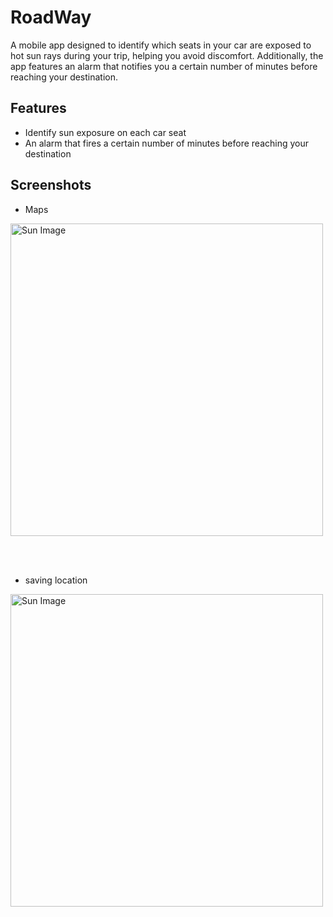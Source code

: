 # RoadWay

A mobile app designed to identify which seats in your car are exposed to hot sun rays during your trip, helping you avoid discomfort.
Additionally, the app features an alarm that notifies you a certain number of minutes before reaching your destination.


## Features

- Identify sun exposure on each car seat
- An alarm that fires a certain number of minutes before reaching your destination 

## Screenshots
- Maps
<img src="https://github.com/user-attachments/assets/4ff020b7-9a6d-4dd6-b236-9a220872bb32" alt="Sun Image"  height="500">

<br><br>
- saving location
<img src="https://github.com/user-attachments/assets/7b43352a-aaf9-4b69-91a4-6bb854903189" alt="Sun Image"  height="500">
